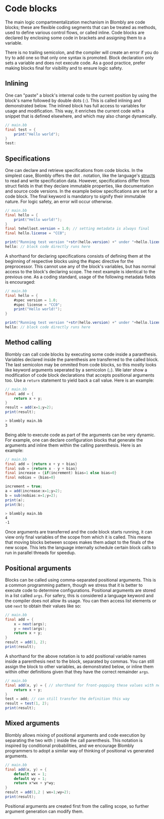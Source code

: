 # Code blocks

The main logic compartmentalization mechanism in Blombly are code blocks; these are flexible coding segments that can be treated as methods, used to define various control flows, or called inline. 
Code blocks are declared by enclosing some code in brackets and assigning them to a variable. 

There is no trailing semicolon, and the compiler will create an error if you do try to add one so that only one syntax is promoted. 
Block declaration only sets a variable and does not execute code. As a good practice, prefer making blocks final for visibility and to ensure logic safety.


## Inlining

One can "paste" a block's internal code to the current position by using the block's name followed by double dots (`:`). 
This is called inlining and demonstrated below. The inlined block has full access to variables for usage and modification. 
This way, it enriches the current code with a snippet that is defined elsewhere, and which may also change dynamically.

```java
// main.bb
final test = {
    print("Hello world"); 
} 
test:
```


## Specifications

One can declare and retrieve specifications from code blocks. 
In the simplest case, Blombly offers the dot . notation, like the language's [structs](structs.md) to read and write specification data. 
However, specifications differ from struct fields in that they declare immutable properties, like documentation and source code versions.
In the example below specifications are set for a code block. The final keyword is mandatory to signify their immutable nature.
 For logic safety, an error will occur otherwise.

```java
// main.bb
final hello = {
    print("Hello world!"); 
} 
final tehellost.version = 1.0; // setting metadata is always final 
final hello.license = "CC0";

print("Running test version "+str(hello.version) +" under "+hello.license+" license...");
hello: // block code directly runs here
```

A shorthand for declaring specifications consists of defining them at the beginning of respective blocks using the #spec directive for the preprocessor. 
This cannot use any of the block's variables, but has normal access to the block's declaring scope. The next example is identical to the previous one.
As a coding standard, usage of the following metadata fields is encouraged:

```java
// main.bb
final hello = { 
    #spec version = 1.0;
    #spec license = "CC0";
    print("Hello world!"); 
}

print("Running test version "+str(hello.version) +" under "+hello.license+" license...");
hello: // block code directly runs here
```


## Method calling

Blombly can call code blocks by executing some code inside a paranthesis. Variables
declared inside the parenthesis are transferred to the called block. 
The last semicolon may be ommited from code blocks,
so this mostly looks like keyword arguments seperated by a semicolon (`;`). 
We later show a modification of code block declarations that accepts positional arguments too.
Use a `return` statement to yield back a call value. Here is an example:

```java 
// main.bb
final add = {
    return x + y;
}
result = add(x=1;y=2); 
print(result);
```

```bash
> blombly main.bb
3
```

Being able to execute code as part of the arguments can be very dynamic.
For example, one can
declare configuration blocks that generate the arguments 
and inline them within the calling parenthesis. Here is an example:

```java
// main.bb
final add = {return x + y + bias}
final sub = {return x - y + bias}
final increase = {if(increment) bias=1 else bias=0}
final nobias = {bias=0}

increment = true;
a = add(increase:x=1;y=2);
b = sub(nobias:x=1;y=2);
print(a);
print(b);
```

```bash
> blombly main.bb
4
-1
```

Once arguments are transferred and the code block starts running, it can view only final
variables of the scope from which it is called. This means that moving blocks between scopes
makes them adapt to the finals of the new scope. This lets the language internally
schedule certain block calls to run in parallel threads for speedup.


## Positional arguments

Blocks can be called using comma-separated positional arguments. This is a common programming pattern, 
though we stress that it is better to execute code to determine configurations. 
Positional arguments are stored in a list called `args`. For safery, 
this is considered a language keyword and the compiler does not allow its usage.
You can then access list elements or use `next` to obtain their values like so:

```java
// main.bb
final add = { 
    x = next(args); 
    y = next(args); 
    return x + y; 
}
result = add(1, 2); 
print(result);
```

A shorthand for the above notation is to add positional variable names inside a parenthesis next to the block, 
separated by commas. You can still assign the block to other variables, as demonstrated below, or inline them
within other definitions given that they have the correct remainder `args`.

```java
// main.bb
final add(x, y) = { // shorthand for front-popping these values with next 
    return x + y; 
} 
test = add; // can still transfer the definition this way
result = test(1, 2);
print(result);
```

## Mixed arguments

Blombly allows mixing of positional arguments and code execution by separating the two with `|` inside the call 
parenthesis. This notation is inspired by conditional probabilities, and we encourage Blombly programmers
to adopt a similar way of thinking of positional vs generated arguments. 

```java
// main.bb
final add(x, y) = { 
    default wx = 1; 
    default wy = 1; 
    return x*wx + y*wy;
}
result = add(1,2 | wx=1;wy=2); 
print(result);
```

Positional arguments are created first from the calling scope, so further argument generation can modify them.